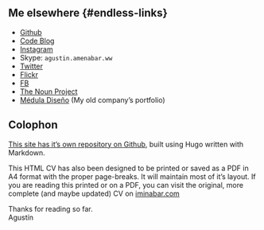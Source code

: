 ---
---

  <div class="section grouped-lists"><div class="list-group">

## Me elsewhere {#endless-links}

-   [Github](https://github.com/baamenabar)
-   [Code Blog](https://code.medula.cl)
-   [Instagram](https://www.instagram.com/baamenabar/)
-   Skype: `agustin.amenabar.ww`
-   [Twitter](https://twitter.com/ImINaBAR)
-   [Flickr](https://www.flickr.com/photos/39820277@N05/)
-   [FB](https://www.facebook.com/agustin.amenabar)
-   [The Noun Project](https://thenounproject.com/agustin.amenabar/)
-   [Médula Diseño](http://medula.cl) (My old company’s portfolio)

  </div><div class="list-group">

## Colophon

[This site has it’s own repository on Github](https://github.com/baamenabar/cv), built using
Hugo written with Markdown.

This HTML CV has also been designed to be printed or saved as a PDF in A4 format with the proper page-breaks. It will maintain most of it’s layout. If you are reading this printed or on a PDF, you can visit the original, more complete (and maybe updated) CV on [iminabar.com](http://iminabar.com/)

Thanks for reading so far.  
Agustín

</div></div>
